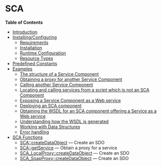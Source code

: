 SCA
===

**Table of Contents**

-   [Introduction](/intro/sca.html)
-   [Installing/Configuring](/sca/setup.html)
    -   [Requirements](/sca/setup.html#Requirements)
    -   [Installation](/sca/setup.html#Installation)
    -   [Runtime Configuration](/sca/setup.html#Runtime%20Configuration)
    -   [Resource Types](/sca/setup.html#Resource%20Types)
-   [Predefined Constants](/sca/constants.html)
-   [Examples](/sca/examples.html)
    -   [The structure of a Service
        Component](/sca/examples.html#The%20structure%20of%20a%20Service%20Component)
    -   [Obtaining a proxy for another Service
        Component](/sca/examples.html#Obtaining%20a%20proxy%20for%20another%20Service%20Component)
    -   [Calling another Service
        Component](/sca/examples.html#Calling%20another%20Service%20Component)
    -   [Locating and calling services from a script which is not an SCA
        Component](/sca/examples.html#Locating%20and%20calling%20services%20from%20a%20script%20which%20is%20not%20an%0A%20%20%20SCA%20Component)
    -   [Exposing a Service Component as a Web
        service](/sca/examples.html#Exposing%20a%20Service%20Component%20as%20a%20Web%20service)
    -   [Deploying an SCA
        component](/sca/examples.html#Deploying%20an%20SCA%20component)
    -   [Obtaining the WSDL for an SCA component offering a Service as a
        Web
        service](/sca/examples.html#Obtaining%20the%20WSDL%20for%20an%20SCA%20component%20offering%20a%20Service%20as%0A%20%20%20a%20Web%20service)
    -   [Understanding how the WSDL is
        generated](/sca/examples.html#Understanding%20how%20the%20WSDL%20is%20generated)
    -   [Working with Data
        Structures](/sca/examples.html#Working%20with%20Data%20Structures)
    -   [Error handling](/sca/examples.html#Error%20handling)
-   [SCA Functions](/ref/sca.html)
    -   [SCA::createDataObject](/ref/sca.html#SCA::createDataObject) —
        Create an SDO
    -   [SCA::getService](/ref/sca.html#SCA::getService) — Obtain a
        proxy for a service
    -   [SCA\_LocalProxy::createDataObject](/ref/sca.html#SCA_LocalProxy::createDataObject)
        — Create an SDO
    -   [SCA\_SoapProxy::createDataObject](/ref/sca.html#SCA_SoapProxy::createDataObject)
        — Create an SDO
